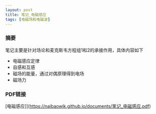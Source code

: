 ```yaml
---
layout: post
title: 笔记_电磁感应
tags: [电磁场和电磁波]
---
```

### 摘要

笔记主要是针对场论和麦克斯韦方程组1和2的承接作用，具体内容如下

- 电磁感应定律
- 自感和互感
- 磁场的能量，通过对偶原理得到电场
- 磁场力

### PDF链接
[电磁感应]](https://naibaowjk.github.io/documents/笔记_电磁感应.pdf)